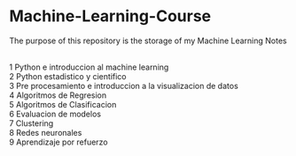 # Machine-Learning-Course
The purpose of this repository is the storage of my Machine Learning Notes<br><br>

1 Python e introduccion al machine learning<br>
2 Python estadistico y cientifico<br>
3 Pre procesamiento e introduccion a la visualizacion de datos<br>
4 Algoritmos de Regresion<br>
5 Algoritmos de Clasificacion<br>
6 Evaluacion de modelos<br>
7 Clustering<br>
8 Redes neuronales<br>
9 Aprendizaje por refuerzo<br>
